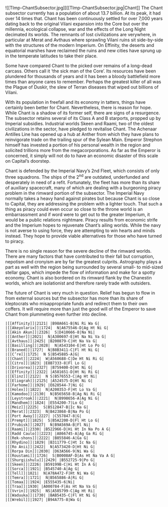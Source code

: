 ![[TImp-ChantSubsector.jpg]][[TImp-ChantSubsector.jpg|Chant]]
The Chant subsector currently has a population of about 13.7 billion. At its peak, it had over 14 times that. Chant has been continuously settled for over 7,000 years dating back to the original Vilani expansion into the Core but over the millennia, ecological collapse, war and the effects of the Long Night decimated its worlds. The remnants of lost civilizations are  verywhere, in particular at Merat and Avthaus where sprawling Vilani ruins sit side-by-side with the structures of the modern Imperium. On Effinity, the deserts and equatorial marshes have reclaimed the ruins and new cities have sprung up in the temperate latitudes to take their place.

Some have compared Chant to the picked over remains of a long-dead carcass. Others call it ‘the sick man of the Core’. Its resources have been plundered for thousands of years and it has been a bloody battlefield more times than anyone cares to remember. Perhaps the greatest killer of all was the Plague of Duskir, the slew of Terran diseases that wiped out billions of Vilani.

With its population in freefall and its economy in tatters, things have certainly been better for Chant. Nevertheless, there is reason for hope. While Chant is a shadow of its former self, there are signs of a resurgence. The subsector retains several of its Class A and B starports, propped up by Imperial subsidies. Industrial worlds Skeen and Raami, two of the oldest civilizations in the sector, have pledged to revitalise Chant. The Achenaar Antilles Line has opened up a hub at Anther from which they have plans to reinvigorate trade on the trailing spur of the Sylean Main. Emperor Strephon himself has invested a portion of his personal wealth in the region and solicited trillions more from the megacorporations. As far as the Emperor is concerned, it simply will not do to have an economic disaster of this scale on Capital’s doorstep.

Chant is defended by the Imperial Navy’s 2nd Fleet, which consists of only three squadrons. The ships of the 2<sup>nd</sup> are outdated, underfunded and desperately in need of a refit. Fortunately, the fleet has more than its share of auxiliary spacecraft, many of which are dealing with a burgeoning piracy problem in the rimward portion of the subsector. The Imperial Navy normally takes a heavy hand against pirates but because Chant is so close to Capital, they are addressing the problem with a lighter touch. That such a thing as piracy could even occur so close to the throne world is an embarrassment and if word were to get out to the greater Imperium, it would be a public relations nightmare. Piracy results from economic strife and the Imperium hopes to rejuvenate Chant’s ailing worlds. While the navy is not averse to using force, they are attempting to win hearts and minds instead. They hope to provide viable alternatives for those who have turned to piracy.

There is no single reason for the severe decline of the rimward worlds. There are many factors that have contributed to their fall but corruption, nepotism and cronyism are by far the greatest culprits. Astrography plays a part as well with the region being surrounded by several small- to mid-sized stellar gaps, which impede the flow of information and make for a spotty economy. Chant is also bordered on its rimward flank by the Chanestin worlds, which are isolationist and therefore rarely trade with outsiders.

The future of Chant is very much in question. Relief has begun to flow in from external sources but the subsector has more than its share of kleptocrats who misappropriate funds and redirect them to their own coffers. It will require more than just the good will of the Emperor to save Chant from plummeting even further into decline.

```
|[[Affinity]]|2121| |B98A661-B|Ni Ri Wa G|
|[[Akeyolarix]]|1724|  N|A675546-D|Ag Ht Ni G|
|[[Akin Akun]]|2326|  S|D410666-8|Na Ni|
|[[Anther]]|2021|  N|A300697-E|Ht Na Ni Va G|
|[[Avthaus]]|2425| |B200879-C|Ht Na Va G|
|[[Basilling]]|2028|  N|A543104-E|Ht Lo Po G|
|[[Braned]]|1727|  N|B8B3411-C|Fl Ht Ni G|
|[[C’re]]|1725|  N S|B545885-A|G|
|[[Chant]]|2224|  W|A560688-C|De Ht Ni Ri G|
|[[Citro]]|1823| |E8B7333-8|Fl Lo G|
|[[Drivorea]]|2327| |B759400-D|Ht Ni G|
|[[Effinity]]|2322| |A581651-D|Ht Ni Ri G|
|[[Elinz]]|2122|  N S|B576553-C|Ag Ht Ni|
|[[Eliograh]]|2125| |A524575-D|Ht Ni G|
|[[Farhome]]|1929| |E628544-7|Ni G|
|[[Holex]]|1822|  N|A200353-F|Ht Lo Va G|
|[[Kamodoo]]|2130|  N|B565658-B|Ag Ni Ri G|
|[[Leystroak]]|2221|  N|B998656-A|Ag Ni G|
|[[Mandhem]]|1824| |E554200-7|Lo G|
|[[Meiz]]|2225|  S|B512847-B|Ic Na G|
|[[Merat]]|2323|  N|B423868-B|Na Po G|
|[[Port Away]]|2227| |C557847-8|G|
|[[Prempt]]|1825|  S|B5A2200-D|Fl Ht Lo G|
|[[Prubisk]]|2027|  N|B9A569A-B|Fl Ni|
|[[Raami]]|2330| |B522966-D|Hi Ht In Na Po A G|
|[[Radd Caulo]]|2223| |A866745-A|Ag Ga Ri G|
|[[Rek-shons]]|2222| |B855846-A|Ga G|
|[[Rhydino]]|1829| |B311779-C|Ht Ic Na G|
|[[Ro Anii]]|2422|  N|A573420-D|Ht Ni G|
|[[Rorpa Din]]|2030| |D63A566-9|Ni Wa G|
|[[Roustami]]|1726|  S|B0008AF-D|As Ht Na Va A G|
|[[Shurgiishulu]]|2429| |B552725-9|Po G|
|[[Skeen]]|2226| |B59199B-C|Hi Ht In A G|
|[[Sorca]]|1921| |B545740-A|Ag G|
|[[Tell]]|1821|  N|A78A472-F|Ht Ni Wa G|
|[[Temra]]|1721|  N|B565886-A|Ri G|
|[[Tomaa]]|1924| |E555435-6|Ni|
|[[Traa]]|1930| |A000784-F|As Ht Na Va G|
|[[Vvrin]]|1925|  NS|A585799-C|Ag Ht Ri|
|[[Waduuka]]|1730| |BAB5435-C|Fl Ht Ni G|
|[[Wrebil]]|1927| |B94A775-8|Wa G|
